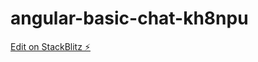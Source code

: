 # angular-basic-chat-kh8npu

[Edit on StackBlitz ⚡️](https://stackblitz.com/edit/angular-basic-chat-kh8npu)